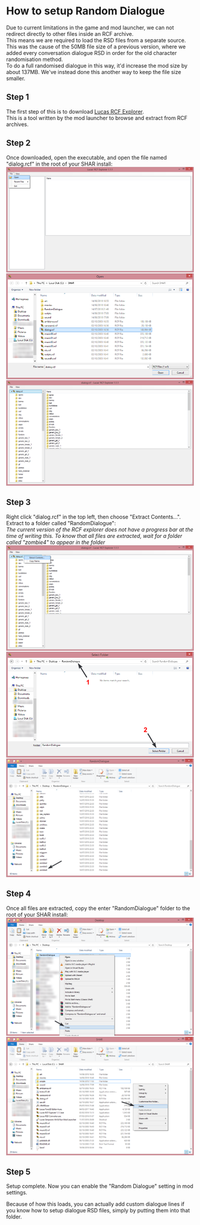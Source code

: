 # How to setup Random Dialogue

Due to current limitations in the game and mod launcher, we can not redirect directly to other files inside an RCF archive.  
This means we are required to load the RSD files from a separate source. This was the cause of the 50MB file size of a previous version, where we added every conversation dialogue RSD in order for the old character randomisation method.  
To do a full randomised dialogue in this way, it'd increase the mod size by about 137MB. We've instead done this another way to keep the file size smaller.  

## Step 1
The first step of this is to download [Lucas RCF Explorer](https://donutteam.com/downloads/RCFExplorer/).  
This is a tool written by the mod launcher to browse and extract from RCF archives.
## Step 2
Once downloaded, open the executable, and open the file named "dialog.rcf" in the root of your SHAR install:  
![Step 2](Screenshots/Step2a.png)  
![Step 2](Screenshots/Step2b.png)  
![Step 2](Screenshots/Step2c.png)
## Step 3
Right click "dialog.rcf" in the top left, then choose "Extract Contents...". Extract to a folder called "RandomDialogue":  
*The current version of the RCF explorer does not have a progress bar at the time of writing this. To know that all files are extracted, wait for a folder called "zombie4" to appear in the folder*  
![Step 3](Screenshots/Step3a.png)  
![Step 3](Screenshots/Step3b.png)  
![Step 3](Screenshots/Step3c.png)
## Step 4
Once all files are extracted, copy the enter "RandomDialogue" folder to the root of your SHAR install:  
![Step 4](Screenshots/Step4a.png)  
![Step 4](Screenshots/Step4b.png)  
## Step 5
Setup complete. Now you can enable the "Random Dialogue" setting in mod settings.  

Because of how this loads, you can actually add custom dialogue lines if you know how to setup dialogue RSD files, simply by putting them into that folder.